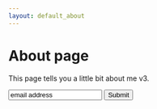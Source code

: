 ```yaml
---
layout: default_about
---
```


# About page

This page tells you a little bit about me v3.

<form method="post" action="javascript:alert(document.getElementById("name").value);">
 <input id="in_email" type="text" name="in_email" value="email address"/>
 <button type="submit">Submit</button>
</form>

